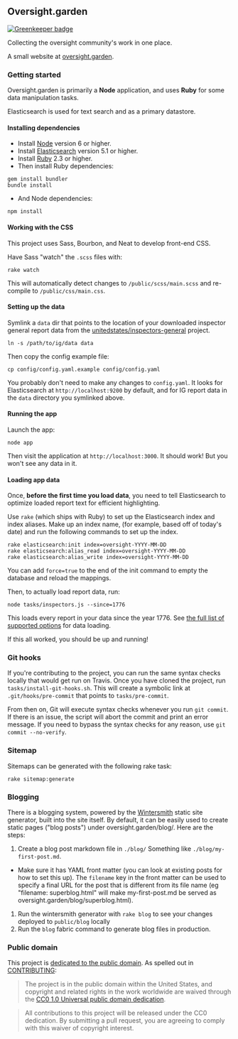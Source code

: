 ## Oversight.garden

[![Greenkeeper badge](https://badges.greenkeeper.io/konklone/oversight.garden.svg)](https://greenkeeper.io/)

Collecting the oversight community's work in one place.

A small website at [oversight.garden](https://oversight.garden).

### Getting started

Oversight.garden is primarily a **Node** application, and uses **Ruby** for some data manipulation tasks.

Elasticsearch is used for text search and as a primary datastore.

#### Installing dependencies

* Install [Node](https://nodejs.org/) version 6 or higher.
* Install [Elasticsearch](https://elastic.co) version 5.1 or higher.
* Install [Ruby](https://www.ruby-lang.org/en/) 2.3 or higher.
* Then install Ruby dependencies:

```
gem install bundler
bundle install
```

* And Node dependencies:

```
npm install
```

#### Working with the CSS

This project uses Sass, Bourbon, and Neat to develop front-end CSS.

Have Sass "watch" the `.scss` files with:

```
rake watch
```

This will automatically detect changes to `/public/scss/main.scss` and re-compile to `/public/css/main.css`.

#### Setting up the data

Symlink a `data` dir that points to the location of your downloaded inspector general report data from the [unitedstates/inspectors-general](https://github.com/unitedstates/inspectors-general) project.

```
ln -s /path/to/ig/data data
```

Then copy the config example file:

```
cp config/config.yaml.example config/config.yaml
```

You probably don't need to make any changes to `config.yaml`. It looks for Elasticsearch at `http://localhost:9200` by default, and for IG report data in the `data` directory you symlinked above.

#### Running the app

Launch the app:

```
node app
```

Then visit the application at `http://localhost:3000`. It should work! But you won't see any data in it.

#### Loading app data

Once, **before the first time you load data**, you need to tell Elasticsearch to optimize loaded report text for efficient highlighting.

Use `rake` (which ships with Ruby) to set up the Elasticsearch index and index aliases. Make up an index name, (for example, based off of today's date) and run the following commands to set up the index.

```
rake elasticsearch:init index=oversight-YYYY-MM-DD
rake elasticsearch:alias_read index=oversight-YYYY-MM-DD
rake elasticsearch:alias_write index=oversight-YYYY-MM-DD
```

You can add `force=true` to the end of the init command to empty the database and reload the mappings.

Then, to actually load report data, run:

```
node tasks/inspectors.js --since=1776
```

This loads every report in your data since the year 1776. See [the full list of supported options](tasks/inspectors.js) for data loading.

If this all worked, you should be up and running!

### Git hooks

If you're contributing to the project, you can run the same syntax checks locally that would get run on Travis. Once you have cloned the project, run `tasks/install-git-hooks.sh`. This will create a symbolic link at `.git/hooks/pre-commit` that points to `tasks/pre-commit`.

From then on, Git will execute syntax checks whenever you run `git commit`. If there is an issue, the script will abort the commit and print an error message. If you need to bypass the syntax checks for any reason, use `git commit --no-verify`.

### Sitemap

Sitemaps can be generated with the following rake task:

```
rake sitemap:generate
```

### Blogging

There is a blogging system, powered by the [Wintersmith](https://github.com/jnordberg/wintersmith) static site generator, built into the site itself. By default, it can be easily used to create static pages ("blog posts") under oversight.garden/blog/. Here are the steps:

1. Create a blog post markdown file in `./blog/` Something like `./blog/my-first-post.md`.
  * Make sure it has YAML front matter (you can look at existing posts for how to set this up). The `filename` key in the front matter can be used to specify a final URL for the post that is different from its file name (eg "filename: superblog.html" will make my-first-post.md be served as oversight.garden/blog/superblog.html).
1. Run the wintersmith generator with `rake blog` to see your changes deployed to `public/blog` locally
1. Run the `blog` fabric command to generate blog files in production.

### Public domain

This project is [dedicated to the public domain](LICENSE). As spelled out in [CONTRIBUTING](CONTRIBUTING.md):

> The project is in the public domain within the United States, and copyright and related rights in the work worldwide are waived through the [CC0 1.0 Universal public domain dedication](http://creativecommons.org/publicdomain/zero/1.0/).

> All contributions to this project will be released under the CC0 dedication. By submitting a pull request, you are agreeing to comply with this waiver of copyright interest.
